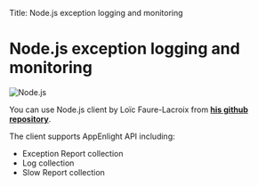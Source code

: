 Title: Node.js exception logging and monitoring

# Node.js exception logging and monitoring

![Node.js](/static/images/logos/nodejs.png)

You can use Node.js client by Loïc Faure-Lacroix from [**his github repository**](https://github.com/llacroix/errormatorjs).

The client supports AppEnlight API including:

* Exception Report collection
* Log collection
* Slow Report collection

